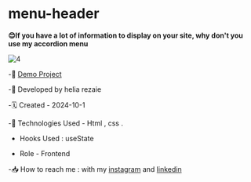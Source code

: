 # menu-header


**😊If you have a lot of information to display on your site, why don't you use my accordion menu**

![4](https://github.com/user-attachments/assets/1c7d8bb2-3617-4964-8b85-467a1d8c2129)


-🔗 [Demo Project](https://helia-rz79.github.io/menu-header/)

-🙍 Developed by helia rezaie

-🗓️ Created - 2024-10-1

-📱 Technologies Used - Html , css .

- Hooks Used : useState 

- Role - Frontend

-📥 How to reach me : with my [instagram](https://www.instagram.com/helia.r-web) and [linkedin](https://www.linkedin.com/in/helia-rezaie-web)
